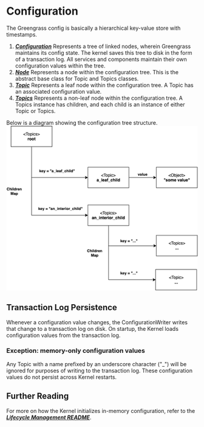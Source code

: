 # Configuration

The Greengrass config is basically a hierarchical key-value store with timestamps.

1. [***Configuration***](/src/main/java/com/aws/greengrass/config/Configuration.java)
   Represents a tree of linked nodes, wherein Greengrass maintains its config state.
   The kernel saves this tree to disk in the form of a transaction log.
   All services and components maintain their own configuration values within the tree.
2. [***Node***](/src/main/java/com/aws/greengrass/config/Node.java)
   Represents a node within the configuration tree. This is the abstract base class for Topic and Topics classes.
3. [***Topic***](/src/main/java/com/aws/greengrass/config/Topic.java)
   Represents a leaf node within the configuration tree. A Topic has an associated configuration value.
4. [***Topics***](/src/main/java/com/aws/greengrass/config/Topics.java)
   Represents a non-leaf node within the configuration tree. A Topics instance has children, and each
   child is an instance of either Topic or Topics.

Below is a diagram showing the configuration tree structure.
![Configuration Tree Structure](ConfigurationTree.png)

## Transaction Log Persistence

Whenever a configuration value changes, the ConfigurationWriter writes that change to a transaction log on disk.
On startup, the Kernel loads configuration values from the transaction log.

### Exception: memory-only configuration values

Any Topic with a name prefixed by an underscore character ("_") will be ignored for purposes of writing to the transaction log.
These configuration values do not persist across Kernel restarts.

## Further Reading
For more on how the Kernel initializes in-memory configuration, refer to the
[***Lifecycle Management README***](/src/main/java/com/aws/greengrass/lifecyclemanager/README.md).

